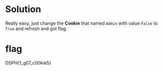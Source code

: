 # Solution

Really easy, just change the **Cookie** that named `Admin` with value `False` to `True` and refresh and got flag.


# flag
DSPH{1_g07_c00kie5}
